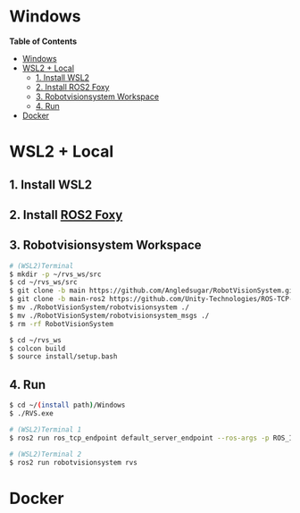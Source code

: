 # Windows

**Table of Contents**
- [Windows](#windows)
- [WSL2 + Local](#wsl2--local)
  - [1. Install WSL2](#1-install-wsl2)
  - [2. Install ROS2 Foxy](#2-install-ros2-foxy)
  - [3. Robotvisionsystem Workspace](#3-robotvisionsystem-workspace)
  - [4. Run](#4-run)
- [Docker](#docker)

# WSL2 + Local
## 1. Install WSL2
## 2. Install [ROS2 Foxy](https://docs.ros.org/en/foxy/Installation/Ubuntu-Install-Debians.html)
## 3. Robotvisionsystem Workspace
```bash
# (WSL2)Terminal
$ mkdir -p ~/rvs_ws/src
$ cd ~/rvs_ws/src
$ git clone -b main https://github.com/Angledsugar/RobotVisionSystem.git
$ git clone -b main-ros2 https://github.com/Unity-Technologies/ROS-TCP-Endpoint.git
$ mv ./RobotVisionSystem/robotvisionsystem ./
$ mv ./RobotVisionSystem/robotvisionsystem_msgs ./
$ rm -rf RobotVisionSystem

$ cd ~/rvs_ws
$ colcon build
$ source install/setup.bash
```
## 4. Run
```bash
$ cd ~/(install path)/Windows
$ ./RVS.exe
```
```bash
# (WSL2)Terminal 1
$ ros2 run ros_tcp_endpoint default_server_endpoint --ros-args -p ROS_IP:=127.0.0.1 -p ROS_TCP_PORT:=10000
```

```bash
# (WSL2)Terminal 2
$ ros2 run robotvisionsystem rvs
```

# Docker

